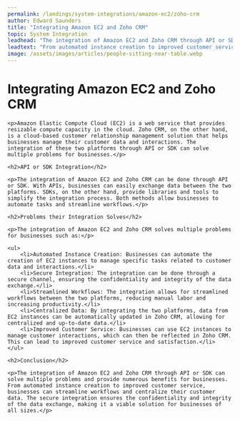 ```yaml
---
permalink: /landings/system-integrations/amazon-ec2/zoho-crm
author: Edward Saunders
title: "Integrating Amazon EC2 and Zoho CRM"
topic: System Integration
leadhead: "The integration of Amazon EC2 and Zoho CRM through API or SDK can solve multiple problems and provide numerous benefits for businesses"
leadtext: "From automated instance creation to improved customer service, businesses can streamline workflows and centralize their customer data. The secure integration ensures the confidentiality and integrity of the data exchange, making it a viable solution for businesses of all sizes."
image: /assets/images/articles/people-sitting-near-table.webp
---
```

<div class="arttext">	
	<h1>Integrating Amazon EC2 and Zoho CRM</h1>
	
	<p>Amazon Elastic Compute Cloud (EC2) is a web service that provides resizable compute capacity in the cloud. Zoho CRM, on the other hand, is a cloud-based customer relationship management solution that helps businesses manage their customer data and interactions. The integration of these two platforms through API or SDK can solve multiple problems for businesses.</p>
	
	<h2>API or SDK Integration</h2>
	
	<p>The integration of Amazon EC2 and Zoho CRM can be done through API or SDK. With APIs, businesses can easily exchange data between the two platforms. SDKs, on the other hand, provide libraries and tools to simplify the integration process. Both methods allow businesses to automate tasks and streamline workflows.</p>
	
	<h2>Problems their Integration Solves</h2>
	
	<p>The integration of Amazon EC2 and Zoho CRM solves multiple problems for businesses such as:</p>
	
	<ul>
		<li>Automated Instance Creation: Businesses can automate the creation of EC2 instances to manage specific tasks related to customer data and interactions.</li>
		<li>Secure Integration: The integration can be done through a secure channel, ensuring the confidentiality and integrity of the data exchange.</li>
		<li>Streamlined Workflows: The integration allows for streamlined workflows between the two platforms, reducing manual labor and increasing productivity.</li>
		<li>Centralized Data: By integrating the two platforms, data from EC2 instances can be automatically updated in Zoho CRM, allowing for centralized and up-to-date data.</li>
		<li>Improved Customer Service: Businesses can use EC2 instances to manage customer interactions, which can then be reflected in Zoho CRM. This can lead to improved customer service and satisfaction.</li>
	</ul>
	
	<h2>Conclusion</h2>
	
	<p>The integration of Amazon EC2 and Zoho CRM through API or SDK can solve multiple problems and provide numerous benefits for businesses. From automated instance creation to improved customer service, businesses can streamline workflows and centralize their customer data. The secure integration ensures the confidentiality and integrity of the data exchange, making it a viable solution for businesses of all sizes.</p>
	
</div>
